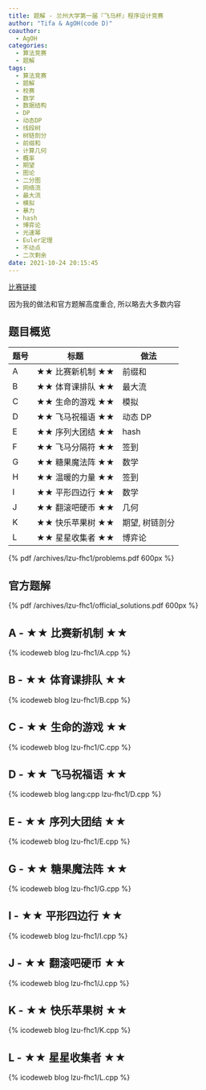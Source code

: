 ```yaml
---
title: 题解 - 兰州大学第一届『飞马杯』程序设计竞赛
author: "Tifa & AgOH(code D)"
coauthor:
  - AgOH
categories:
  - 算法竞赛
  - 题解
tags:
  - 算法竞赛
  - 题解
  - 校赛
  - 数学
  - 数据结构
  - DP
  - 动态DP
  - 线段树
  - 树链剖分
  - 前缀和
  - 计算几何
  - 概率
  - 期望
  - 图论
  - 二分图
  - 网络流
  - 最大流
  - 模拟
  - 暴力
  - hash
  - 博弈论
  - 光速幂
  - Euler定理
  - 不动点
  - 二次剩余
date: 2021-10-24 20:15:45
---
```


[比赛链接](https://ac.nowcoder.com/acm/contest/16520)

因为我的做法和官方题解高度重合, 所以略去大多数内容

<!-- more -->

## 题目概览

| 题号 | 标题             | 做法           |
| ---- | ---------------- | -------------- |
| A    | ★★ 比赛新机制 ★★ | 前缀和         |
| B    | ★★ 体育课排队 ★★ | 最大流         |
| C    | ★★ 生命的游戏 ★★ | 模拟           |
| D    | ★★ 飞马祝福语 ★★ | 动态 DP        |
| E    | ★★ 序列大团结 ★★ | hash           |
| F    | ★★ 飞马分隔符 ★★ | 签到           |
| G    | ★★ 糖果魔法阵 ★★ | 数学           |
| H    | ★★ 温暖的力量 ★★ | 签到           |
| I    | ★★ 平形四边行 ★★ | 数学           |
| J    | ★★ 翻滚吧硬币 ★★ | 几何           |
| K    | ★★ 快乐苹果树 ★★ | 期望, 树链剖分 |
| L    | ★★ 星星收集者 ★★ | 博弈论         |

{% pdf /archives/lzu-fhc1/problems.pdf 600px %}

## 官方题解

{% pdf /archives/lzu-fhc1/official_solutions.pdf 600px %}

## A - ★★ 比赛新机制 ★★

{% icodeweb blog lzu-fhc1/A.cpp %}

## B - ★★ 体育课排队 ★★

{% icodeweb blog lzu-fhc1/B.cpp %}

## C - ★★ 生命的游戏 ★★

{% icodeweb blog lzu-fhc1/C.cpp %}

## D - ★★ 飞马祝福语 ★★

{% icodeweb blog lang:cpp lzu-fhc1/D.cpp %}

## E - ★★ 序列大团结 ★★

{% icodeweb blog lzu-fhc1/E.cpp %}

## G - ★★ 糖果魔法阵 ★★

{% icodeweb blog lzu-fhc1/G.cpp %}

## I - ★★ 平形四边行 ★★

{% icodeweb blog lzu-fhc1/I.cpp %}

## J - ★★ 翻滚吧硬币 ★★

{% icodeweb blog lzu-fhc1/J.cpp %}

## K - ★★ 快乐苹果树 ★★

{% icodeweb blog lzu-fhc1/K.cpp %}

## L - ★★ 星星收集者 ★★

{% icodeweb blog lzu-fhc1/L.cpp %}
